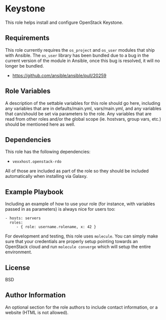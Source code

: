 Keystone
========
This role helps install and configure OpenStack Keystone.


Requirements
------------
This role currently requires the `os_project` and `os_user` modules that ship
with Ansible.  The `os_user` library has been bundled due to a bug in the
current version of the module in Ansible, once this bug is resolved, it will no
longer be bundled.

- https://github.com/ansible/ansible/pull/20259


Role Variables
--------------
A description of the settable variables for this role should go here, including any variables that are in defaults/main.yml, vars/main.yml, and any variables that can/should be set via parameters to the role. Any variables that are read from other roles and/or the global scope (ie. hostvars, group vars, etc.) should be mentioned here as well.


Dependencies
------------
This role has the following dependencies:

- `vexxhost.openstack-rdo`

All of those are included as part of the role so they should be included
automatically when installing via Galaxy.


Example Playbook
----------------

Including an example of how to use your role (for instance, with variables passed in as parameters) is always nice for users too:

    - hosts: servers
      roles:
         - { role: username.rolename, x: 42 }

For development and testing, this role uses `molecule`.  You can simply make
sure that your credentials are properly setup pointing towards an OpenStack
cloud and run `molecule converge` which will setup the entire environment.


License
-------
BSD

Author Information
------------------
An optional section for the role authors to include contact information, or a website (HTML is not allowed).
